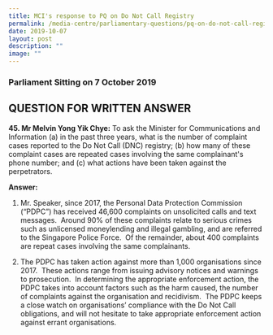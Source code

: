 ```yaml
---
title: MCI's response to PQ on Do Not Call Registry
permalink: /media-centre/parliamentary-questions/pq-on-do-not-call-registry/
date: 2019-10-07
layout: post
description: ""
image: ""
---
```

### Parliament Sitting on 7 October 2019

QUESTION FOR WRITTEN ANSWER
---------------------------

**45\. Mr Melvin Yong Yik Chye:** To ask the Minister for Communications and Information (a) in the past three years, what is the number of complaint cases reported to the Do Not Call (DNC) registry; (b) how many of these complaint cases are repeated cases involving the same complainant's phone number; and (c) what actions have been taken against the perpetrators.    
  
**Answer:**

1. Mr. Speaker, since 2017, the Personal Data Protection Commission (“PDPC”) has received 46,600 complaints on unsolicited calls and text messages.  Around 90% of these complaints relate to serious crimes such as unlicensed moneylending and illegal gambling, and are referred to the Singapore Police Force.  Of the remainder, about 400 complaints are repeat cases involving the same complainants.  

2. The PDPC has taken action against more than 1,000 organisations since 2017.  These actions range from issuing advisory notices and warnings to prosecution.  In determining the appropriate enforcement action, the PDPC takes into account factors such as the harm caused, the number of complaints against the organisation and recidivism.  The PDPC keeps a close watch on organisations’ compliance with the Do Not Call obligations, and will not hesitate to take appropriate enforcement action against errant organisations.